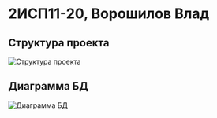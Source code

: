 # 2ИСП11-20, Ворошилов Влад

## Cтруктура проекта
![Структура проекта](https://user-images.githubusercontent.com/126852898/224035862-b755ab33-a0cf-4305-baec-424bdc0ca689.png)
## Диаграмма БД
![Диаграмма БД](https://user-images.githubusercontent.com/126852898/224546862-ef97c26b-bf08-4fc9-9f0d-c4866f51eac9.png)
